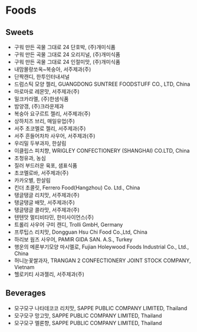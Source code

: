 # Foods
## Sweets
* 구워 만든 곡물 그대로 24 단호박, (주)개미식품
* 구워 만든 곡물 그대로 24 오리지널, (주)개미식품
* 구워 만든 곡물 그대로 24 인절미맛, (주)개미식품
* 내맘몰랑쏘옥~복숭아, 서주제과(주)
* 단짝캔디, 한투인터내셔널
* 드럼스틱 모양 젤리, GUANGDONG SUNTREE FOODSTUFF CO., LTD, China
* 마로마로 레몬맛, 서주제과(주)
* 밀크카라멜, (주)한샘식품
* 밤양갱, (주)크라운제과
* 복숭아 요구르트 젤리, 서주제과(주)
* 상하치즈 브리, 매일유업(주)
* 서주 초코멜로 젤리, 서주제과(주)
* 서주 흔들어차차 사우어, 서주제과(주)
* 우리밀 두부과자, 한살림
* 이클립스 피치향, WRIGLEY CONFECTIONERY (SHANGHAI) CO.LTD, China
* 조청유과, 농심
* 질러 부드러운 육포, 샘표식품
* 초코멜로바, 서주제과(주)
* 카카오별, 한살림
* 킨더 초콜릿, Ferrero Food(Hangzhou) Co. Ltd., China
* 탱글탱글 리치맛, 서주제과(주)
* 탱글탱글 배맛, 서주제과(주)
* 탱글탱글 콜라맛, 서주제과(주)
* 텐텐맛 멀티비타민, 한미사이언스(주)
* 트롤리 사우어 구미 캔디, Trolli GmbH, Germany
* 프루팁스 리치맛, Dongguan Hsu Chi Food Co.,Ltd, China
* 하리보 웜즈 사우어, PAMIR GIDA SAN. A.S., Turkey
* 행운의 메론부기모양 마시멜로, Fujian Holeywood Foods Industrial Co., Ltd., China
* 허니눈꽃쌀과자, TRANGAN 2 CONFECTIONERY JOINT STOCK COMPANY, Vietnam
* 헬로키티 사과젤리, 서주제과(주)

## Beverages
* 모구모구 나타데코코 리치맛, SAPPE PUBLIC COMPANY LIMITED, Thailand
* 모구모구 망고맛, SAPPE PUBLIC COMPANY LIMITED, Thailand
* 모구모구 멜론향, SAPPE PUBLIC COMPANY LIMITED, Thailand
